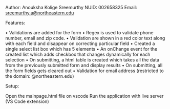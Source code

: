Author: Anouksha Kolige Sreemurthy
NUID: 002658325
Email: sreemurthy.a@northeastern.edu

Features:

•	Validations are added for the form
•	Regex is used to validate phone number, email and zip code.
•	Validation are shown in a red color text along with each field and disappear on correcting particular field 
•	Created a single select list box which has 5 elements
•	An onChange event for the created list which adds checkbox that changes dynamically for each selection
•	On submitting, a html table is created which takes all the data from the previously submitted form and display results
•	On submitting, all the form fields gets cleared out
•	Validation for email address (restricted to the domain: @northeastern.edu)

Setup:

Open the mainpage.html file on vscode
Run the application with live server (VS Code extension)
